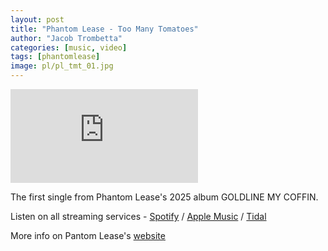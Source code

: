 ```yaml
---
layout: post
title: "Phantom Lease - Too Many Tomatoes"
author: "Jacob Trombetta"
categories: [music, video]
tags: [phantomlease]
image: pl/pl_tmt_01.jpg
---
```

<div class="video">
  <iframe src="https://www.youtube.com/embed/duc6mX2txnI" 
          frameborder="0"
          allow="accelerometer; autoplay; encrypted-media; gyroscope; picture-in-picture" allowfullscreen>
  </iframe>
</div>

The first single from Phantom Lease's 2025 album GOLDLINE MY COFFIN.

Listen on all streaming services - [Spotify](https://open.spotify.com/track/1BmQcevTq6LGYAWgL1B4tG?si=001559692c2b4c41) / [Apple Music](https://music.apple.com/us/song/too-many-tomatoes/1763113849) / [Tidal](https://tidal.com/track/381590777/u)

More info on Pantom Lease's [website](https://www.phantomlease.com/)
